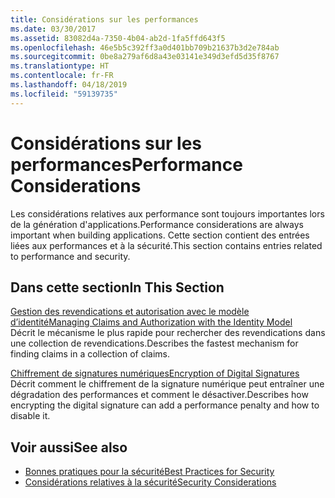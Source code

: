 ```yaml
---
title: Considérations sur les performances
ms.date: 03/30/2017
ms.assetid: 83082d4a-7350-4b04-ab2d-1fa5ffd643f5
ms.openlocfilehash: 46e5b5c392ff3a0d401bb709b21637b3d2e784ab
ms.sourcegitcommit: 0be8a279af6d8a43e03141e349d3efd5d35f8767
ms.translationtype: HT
ms.contentlocale: fr-FR
ms.lasthandoff: 04/18/2019
ms.locfileid: "59139735"
---
```

# <a name="performance-considerations"></a><span data-ttu-id="d7320-102">Considérations sur les performances</span><span class="sxs-lookup"><span data-stu-id="d7320-102">Performance Considerations</span></span>
<span data-ttu-id="d7320-103">Les considérations relatives aux performance sont toujours importantes lors de la génération d'applications.</span><span class="sxs-lookup"><span data-stu-id="d7320-103">Performance considerations are always important when building applications.</span></span> <span data-ttu-id="d7320-104">Cette section contient des entrées liées aux performances et à la sécurité.</span><span class="sxs-lookup"><span data-stu-id="d7320-104">This section contains entries related to performance and security.</span></span>  
  
## <a name="in-this-section"></a><span data-ttu-id="d7320-105">Dans cette section</span><span class="sxs-lookup"><span data-stu-id="d7320-105">In This Section</span></span>  
 [<span data-ttu-id="d7320-106">Gestion des revendications et autorisation avec le modèle d’identité</span><span class="sxs-lookup"><span data-stu-id="d7320-106">Managing Claims and Authorization with the Identity Model</span></span>](../../../../docs/framework/wcf/feature-details/managing-claims-and-authorization-with-the-identity-model.md)  
 <span data-ttu-id="d7320-107">Décrit le mécanisme le plus rapide pour rechercher des revendications dans une collection de revendications.</span><span class="sxs-lookup"><span data-stu-id="d7320-107">Describes the fastest mechanism for finding claims in a collection of claims.</span></span>  
  
 [<span data-ttu-id="d7320-108">Chiffrement de signatures numériques</span><span class="sxs-lookup"><span data-stu-id="d7320-108">Encryption of Digital Signatures</span></span>](../../../../docs/framework/wcf/feature-details/encryption-of-digital-signatures.md)  
 <span data-ttu-id="d7320-109">Décrit comment le chiffrement de la signature numérique peut entraîner une dégradation des performances et comment le désactiver.</span><span class="sxs-lookup"><span data-stu-id="d7320-109">Describes how encrypting the digital signature can add a performance penalty and how to disable it.</span></span>  
  
## <a name="see-also"></a><span data-ttu-id="d7320-110">Voir aussi</span><span class="sxs-lookup"><span data-stu-id="d7320-110">See also</span></span>

- [<span data-ttu-id="d7320-111">Bonnes pratiques pour la sécurité</span><span class="sxs-lookup"><span data-stu-id="d7320-111">Best Practices for Security</span></span>](../../../../docs/framework/wcf/feature-details/best-practices-for-security-in-wcf.md)
- [<span data-ttu-id="d7320-112">Considérations relatives à la sécurité</span><span class="sxs-lookup"><span data-stu-id="d7320-112">Security Considerations</span></span>](../../../../docs/framework/wcf/feature-details/security-considerations-in-wcf.md)
